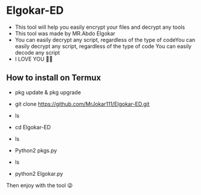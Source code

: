 # Elgokar-ED
- This tool will help you easily encrypt your files and decrypt any tools 
- This tool was made by MR.Abdo Elgokar 
- You can easily decrypt any script, regardless of the type of codeYou can easily decrypt any script, regardless of the type of code You can easily decode any script 
- I LOVE YOU 💞🥺

How to install on Termux 
---------------------------
- pkg update & pkg upgrade

- git clone https://github.com/MrJokar111/Elgokar-ED.git
- ls
- cd Elgokar-ED
- ls 
- Python2 pkgs.py
- ls
- python2 Elgokar.py

Then enjoy with the tool 😜


